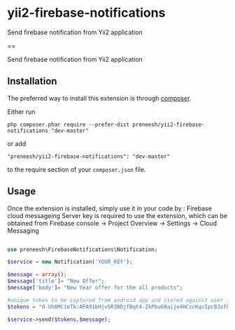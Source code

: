 # yii2-firebase-notifications
Send firebase notification from Yii2 application 

==

Send firebase notification from Yii2 application

Installation
------------

The preferred way to install this extension is through [composer](http://getcomposer.org/download/).

Either run

```
php composer.phar require --prefer-dist preneesh/yii2-firebase-notifications "dev-master"
```

or add

```
"preneesh/yii2-firebase-notifications": "dev-master"
```

to the require section of your `composer.json` file.


Usage
-----

Once the extension is installed, simply use it in your code by  :
Firebase cloud messageing Server key is required to use the extension,
which can be obtained from Firebase console -> Project Overview -> Settings -> Cloud Messaging
```php

use preneesh\FirebaseNotifications\Notification;

$service = new Notification('YOUR_KEY');

$message = array();
$message['title']= "New Offer";
$message['body']= "New Year offer for the all products";

#unique token to be captured from android app and stored against user for sending notification to specific user
$tokens = "d-Uh6MC1eTk:APA91bHjvSR3BDjfBqt4-ZkPbu69aije4HCzcKqvIpcBJof8Zc7z8jVeVb1WLGEjfgd6POBfW-qGUcSsESiOAOKbFnOHt_m1rk-deElMgIsojS7gpF7trgYmsLjrxICsZg7LRgPXyn6b-eqCk9nE";

$service->send($tokens,$message);
